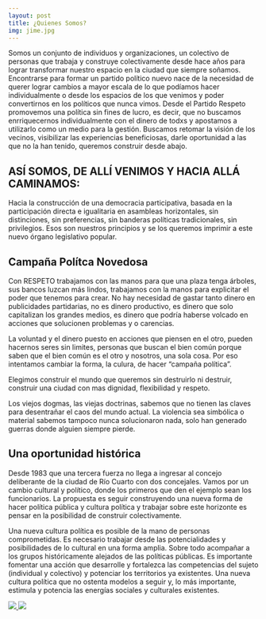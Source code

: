```yaml
---
layout: post
title: ¿Quienes Somos?
img: jime.jpg
---
```


Somos un conjunto de individuos y organizaciones, un colectivo de personas que trabaja y construye colectivamente desde hace años para lograr transformar nuestro espacio en la ciudad que siempre soñamos. Encontrarse para formar un partido político nuevo nace de la necesidad de querer lograr cambios a mayor escala de lo que podíamos hacer individualmente o desde los espacios de los que venimos y poder convertirnos en los políticos que nunca vimos. Desde el Partido Respeto promovemos una política sin fines de lucro, es decir, que no buscamos enrriquecernos individualmente con el dinero de todxs y apostamos a utilizarlo como un medio para la gestión. Buscamos retomar la visión de los vecinos, visibilizar las experiencias beneficiosas, darle oportunidad a las que no la han tenido, queremos construir desde abajo.

## ASÍ SOMOS, DE ALLÍ VENIMOS Y HACIA ALLÁ CAMINAMOS:

Hacia la construcción de una democracia participativa, basada en la participación directa e igualitaria en asambleas horizontales, sin distinciones, sin preferencias, sin banderas políticas tradicionales, sin privilegios. Esos son nuestros principios y se los queremos imprimir a este nuevo órgano legislativo popular.

## Campaña Polítca Novedosa

Con RESPETO trabajamos con las manos para que una plaza tenga árboles, sus bancos luzcan más lindos, trabajamos con la manos para explicitar el poder que tenemos para crear. No hay necesidad de gastar tanto dinero en publicidades partidarias, no es dinero productivo, es dinero que solo capitalizan los grandes medios, es dinero que podría haberse volcado en acciones que solucionen problemas y o carencias.

La voluntad y el dinero puesto en acciones que piensen en el otro, pueden hacernos seres sin limites, personas que buscan el bien común porque saben que el bien común es el otro y nosotros, una sola cosa. Por eso intentamos cambiar la forma, la culura, de hacer “campaña política”.

Elegimos construir el mundo que queremos sin destruirlo ni destruir, construir una ciudad con mas dignidad, flexibilidad y respeto.

Los viejos dogmas, las viejas doctrinas, sabemos que no tienen las claves para desentrañar el caos del mundo actual. La violencia sea simbólica o material sabemos tampoco nunca solucionaron nada, solo han generado guerras donde alguien siempre pierde.


## Una oportunidad histórica
Desde 1983 que una tercera fuerza no llega a ingresar al concejo deliberante de la ciudad de Río Cuarto con dos concejales. Vamos por un cambio cultural y político, donde los primeros que den el ejemplo sean los funcionarios. La propuesta es seguir construyendo una nueva forma de hacer política pública y cultura política y trabajar sobre este horizonte es pensar en la posibilidad de construir colectivamente.

Una nueva cultura política es posible de la mano de personas comprometidas. Es necesario trabajar desde las potencialidades y posibilidades de lo cultural en una forma amplia. Sobre todo acompañar a los grupos históricamente alejados de las políticas públicas. Es importante fomentar una acción que desarrolle y fortalezca las competencias del sujeto (individual y colectivo) y potenciar los territorios ya existentes. Una nueva cultura política que no ostenta modelos a seguir y, lo más importante, estimula y potencia las energías sociales y culturales existentes.



<div id="animated-thumbnials">
  <a href="{{ site.baseurl }}/img/nosotros/img1.JPG">
    <img src="{{ site.baseurl }}/img/nosotros/img1.JPG" />
  </a>
  <a href="{{ site.baseurl }}/img/nosotros/img2.JPG">
    <img src="{{ site.baseurl }}/img/nosotros/img2.JPG" />
  </a>
</div>

